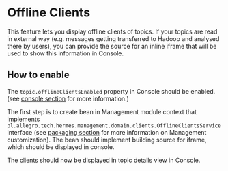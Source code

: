 # Offline Clients

This feature lets you display offline clients of topics. If your topics are read in external way (e.g. messages getting transferred to Hadoop and analysed there by users), you can provide the source for an inline iframe that will be used to show this information in Console.

## How to enable

The `topic.offlineClientsEnabled` property in Console should be enabled. (see [console section](http://hermes-pubsub.readthedocs.io/en/latest/configuration/console/#topic-configuration) for more information.)

The first step is to create bean in Management module context that implements `pl.allegro.tech.hermes.management.domain.clients.OfflineClientsService` interface (see [packaging section](../deployment/packaging.md#management) for more information on Management customization).
The bean should implement building source for iframe, which should be displayed in console.

The clients should now be displayed in topic details view in Console.

